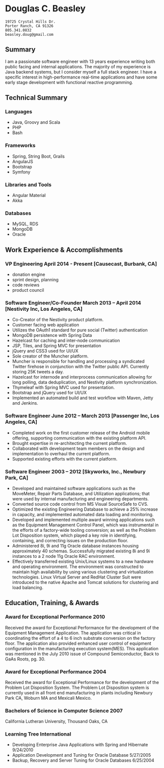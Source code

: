 
# Douglas C. Beasley

```
19725 Crystal Hills Dr.
Porter Ranch, CA 91326
805.341.0832
beasley.doug@gmail.com
```

## Summary
I am a passionate software engineer with 13 years experience writing both public facing and internal applications.  The majority of my experience is Java backend systems, but I consider myself a full stack engineer.  I have a specific interest in high-performance real-time applications and have some early stage development with functional reactive programming.

## Technical Summary

### Languages
- Java, Groovy and Scala
- PHP
- Bash

### Frameworks
- Spring, String Boot, Grails
- AngularJS
- Bootstrap
- Symfony

### Libraries and Tools 
- Angular Material
- Akka

### Databases
- MySQL, RDS
- MongoDB
- Oracle

## Work Experience & Accomplishments

### VP Engineering April 2014 - Present [Causecast, Burbank, CA]

- donation engine
- sprint design, planning
- code reviews
- product council

### Software Engineer/Co-Founder March 2013 – April 2014 [Nestivity Inc, Los Angeles, CA]

- Co-Creator of the Nestivity product platform.
- Customer facing web application
- Utilizes the OAuth1 standard for pure social (Twitter) authentication
- MongoDB persistence with Spring Data
- Hazelcast for caching and inter-node communication
- JSP, Tiles, and Spring MVC for presentation
- jQuery and CSS3 used for UI/UX
- Sole creator of the Muncher platform.
- Muncher is responsible for handling and processing a syndicated Twitter firehose in conjunction with the Twitter public API.  Currently storing 25K tweets a day.
- Hazelcast for internode and interprocess communication allowing for long polling, data deduplication, and Nestivity platform synchronization.
- Thymeleaf with Spring MVC used for presentation.
- Bootstrap and jQuery used for UI/UX
- Implemented an automated build and test workflow with Maven, Jetty and Jenkins.

### Software Engineer June 2012 – March 2013 [Passenger Inc, Los Angeles, CA]
- Completed work on the first customer release of the Android mobile offering, supporting communication with the existing platform API.
- Brought expertise in re-architecting the current platform.
- Collaborated with development team members on the design and implementation to overhaul the current platform.
- Supported existing efforts with the current platform.

### Software Engineer 2003 – 2012 [Skyworks, Inc., Newbury Park, CA]
- Developed and maintained software applications such as the MoveMeter, Repair Parts Database, and Utilization applications; that were used by internal manufacturing and engineering departments.
- Converted source code control from MS Visual SourceSafe to CVS.
- Optimized the existing Engineering Database to achieve a 25% increase in capacity, and implemented automated data loading and monitoring.
- Developed and implemented multiple award winning applications such as the Equipment Management Control Panel, which was instrumental in the efforts of a factory-wide tooling conversion; as well as the Problem Lot Disposition system, which played a key role in identifying, containing, and correcting issues on the production floor.
- Administered 8i, 9i and 11g Oracle database instances housing approximately 40 schemas. Successfully migrated existing 8i and 9i instances to a 2 node 11g Oracle RAC environment.
- Effectively transferred existing Unix/Linux systems to a new hardware and operating environment. The environment was constructed to maintain high availability by using various clustering and virtualization technologies. Linux Virtual Server and RedHat Cluster Suit were introduced to the native Apache and Tomcat solutions for clustering and load balancing.

## Education, Training, & Awards

### Award for Exceptional Performance 2010
Received the award for Exceptional Performance for the development of the Equipment Management Application. The application was critical in coordinating the effort of a 4 to 6 inch substrate conversion on the factory floor. The application also provided enhanced user control of equipment configuration in the manufacturing execution system(MES).  This application was mentioned in the July 2010 issue of Compound Semiconductor, Back to GaAs Roots, pg. 30.

### Award for Exceptional Performance 2004
Received the award for Exceptional Performance for the development of the Problem Lot Disposition System. The Problem Lot Disposition system is currently used in all front end manufacturing in plants including Newbury Park CA, Woburn MA and Mexicali Mexico.

### Bachelors of Science in Computer Science 2007
California Lutheran University, Thousand Oaks, CA

### Learning Tree International
- Developing Enterprise Java Applications with Spring and Hibernate 9/24/2010
- Application Development and Tuning for Oracle Database 5/27/2005
- Backup, Recovery and Server Tuning for Oracle Databases 6/25/2004
